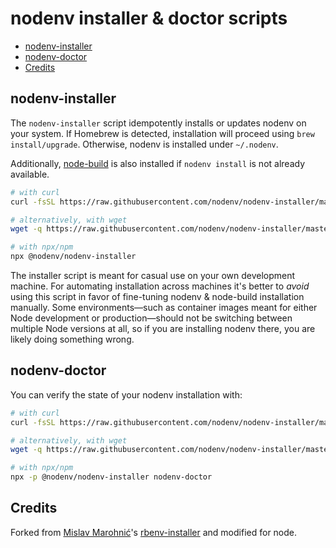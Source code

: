 # nodenv installer & doctor scripts

<!-- toc -->

- [nodenv-installer](#nodenv-installer)
- [nodenv-doctor](#nodenv-doctor)
- [Credits](#credits)

<!-- tocstop -->

## nodenv-installer

The `nodenv-installer` script idempotently installs or updates nodenv on your
system. If Homebrew is detected, installation will proceed using `brew
install/upgrade`. Otherwise, nodenv is installed under `~/.nodenv`.

Additionally, [node-build](https://github.com/nodenv/node-build#readme) is also
installed if `nodenv install` is not already available.

```sh
# with curl
curl -fsSL https://raw.githubusercontent.com/nodenv/nodenv-installer/master/bin/nodenv-installer | bash

# alternatively, with wget
wget -q https://raw.githubusercontent.com/nodenv/nodenv-installer/master/bin/nodenv-installer -O- | bash

# with npx/npm
npx @nodenv/nodenv-installer
```

The installer script is meant for casual use on your own development machine.
For automating installation across machines it's better to _avoid_ using this
script in favor of fine-tuning nodenv & node-build installation manually. Some
environments—such as container images meant for either Node development or
production—should not be switching between multiple Node versions at all, so if
you are installing nodenv there, you are likely doing something wrong.

## nodenv-doctor

You can verify the state of your nodenv installation with:

```sh
# with curl
curl -fsSL https://raw.githubusercontent.com/nodenv/nodenv-installer/master/bin/nodenv-doctor | bash

# alternatively, with wget
wget -q https://raw.githubusercontent.com/nodenv/nodenv-installer/master/bin/nodenv-doctor -O- | bash

# with npx/npm
npx -p @nodenv/nodenv-installer nodenv-doctor
```

## Credits

Forked from [Mislav Marohnić][mislav]'s [rbenv-installer][] and modified for node.

[mislav]: https://github.com/mislav
[rbenv-installer]: https://github.com/rbenv/rbenv-installer

